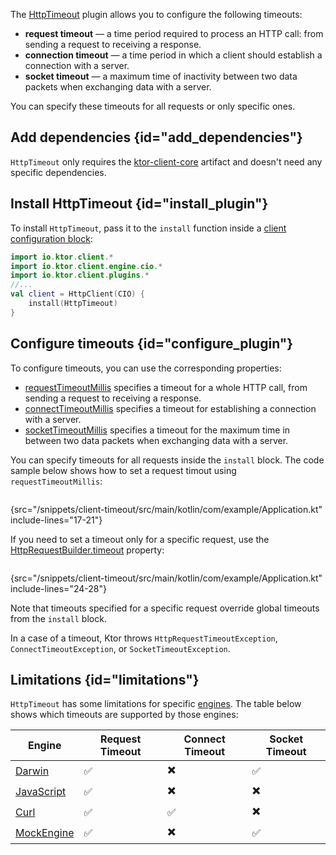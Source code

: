 [//]: # (title: Timeout)

<tldr>
<var name="example_name" value="client-timeout"/>
<include from="lib.topic" element-id="download_example"/>
</tldr>

The [HttpTimeout](https://api.ktor.io/ktor-client/ktor-client-core/io.ktor.client.plugins/-http-timeout) plugin allows
you to configure the following timeouts:
* __request timeout__ — a time period required to process an HTTP call: from sending a request to receiving a response.
* __connection timeout__ — a time period in which a client should establish a connection with a server.
* __socket timeout__ — a maximum time of inactivity between two data packets when exchanging data with a server.

You can specify these timeouts for all requests or only specific ones.

## Add dependencies {id="add_dependencies"}
`HttpTimeout` only requires the [ktor-client-core](client-dependencies.md) artifact and doesn't need any specific dependencies.


## Install HttpTimeout {id="install_plugin"}

To install `HttpTimeout`, pass it to the `install` function inside a [client configuration block](client-create-and-configure.md#configure-client):
```kotlin
import io.ktor.client.*
import io.ktor.client.engine.cio.*
import io.ktor.client.plugins.*
//...
val client = HttpClient(CIO) {
    install(HttpTimeout)
}
```


## Configure timeouts {id="configure_plugin"}

To configure timeouts, you can use the corresponding properties:

* [requestTimeoutMillis](https://api.ktor.io/ktor-client/ktor-client-core/io.ktor.client.plugins/-http-timeout-config/request-timeout-millis.html)
  specifies a timeout for a whole HTTP call, from sending a request to receiving a response.
* [connectTimeoutMillis](https://api.ktor.io/ktor-client/ktor-client-core/io.ktor.client.plugins/-http-timeout-config/connect-timeout-millis.html)
  specifies a timeout for establishing a connection with a server.
* [socketTimeoutMillis](https://api.ktor.io/ktor-client/ktor-client-core/io.ktor.client.plugins/-http-timeout-config/socket-timeout-millis.html)
  specifies a timeout for the maximum time in between two data packets when exchanging data with a server.

You can specify timeouts for all requests inside the `install` block. The code sample below shows how to set a request timout using `requestTimeoutMillis`:
```kotlin
```
{src="/snippets/client-timeout/src/main/kotlin/com/example/Application.kt" include-lines="17-21"}

If you need to set a timeout only for a specific request, use the [HttpRequestBuilder.timeout](https://api.ktor.io/ktor-client/ktor-client-core/io.ktor.client.plugins/timeout.html) property:

```kotlin
```
{src="/snippets/client-timeout/src/main/kotlin/com/example/Application.kt" include-lines="24-28"}

Note that timeouts specified for a specific request override global timeouts from the `install` block.

In a case of a timeout, Ktor throws `HttpRequestTimeoutException`, `ConnectTimeoutException`, or `SocketTimeoutException`.


## Limitations {id="limitations"}

`HttpTimeout` has some limitations for specific [engines](client-engines.md). The table below shows which timeouts are
supported by those engines:

| Engine                             | Request Timeout | Connect Timeout | Socket Timeout |
|------------------------------------|-----------------|-----------------|----------------|
| [Darwin](client-engines.md#darwin) | ✅️              | ✖️              | ✅️             |
| [JavaScript](client-engines.md#js) | ✅               | ✖️              | ✖️             |
| [Curl](client-engines.md#curl)     | ✅               | ✅️              | ✖️             |
| [MockEngine](client-testing.md)    | ✅               | ✖️              | ✅              |
